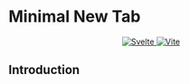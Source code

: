 # Minimal New Tab

<p align="center">
    <a href="https://svelte.dev/">
        <img alt="Svelte" src="https://img.shields.io/badge/Svelte-%5E5.0-FF3E00.svg?logo=svelte&style=for-the-badge&logoColor=white">
    </a>
    <a href="https://vitejs.dev/">
        <img alt="Vite" src="https://img.shields.io/badge/Vite-%5E6.0-646CFF.svg?logo=vite&style=for-the-badge&logoColor=white">
    </a>
</p>

## Introduction
